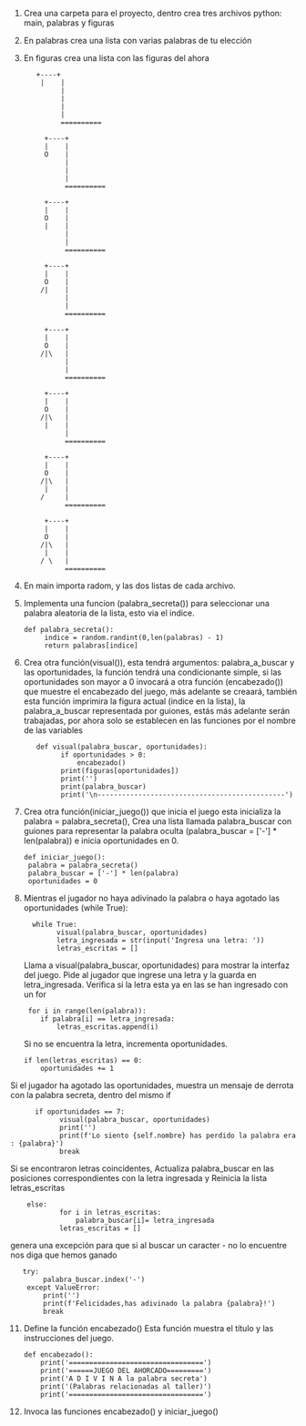 1. Crea una carpeta para el proyecto, dentro crea tres archivos python: main, palabras y figuras

2. En palabras crea una lista con varias palabras de tu elección

3. En figuras crea una lista con las figuras del ahora

          +----+
           |    |
                |
                |
                |
                |
                ==========
        
            +----+
            |    |
            O    |
                 |
                 |
                 |
                 ==========
        
            +----+
            |    |
            O    |
            |    |
                 |
                 |
                 ==========
        
            +----+
            |    |
            O    |
           /|    |
                 |
                 |
                 ==========
        
            +----+
            |    |
            O    |
           /|\   |
                 |
                 |
                 ==========
        
            +----+
            |    |
            O    |
           /|\   |
            |    |
                 |
                 ==========
        
            +----+
            |    |
            O    |
           /|\   |
            |    |
           /     |
                 ==========
        
            +----+
            |    |
            O    |
           /|\   |
            |    |
           / \   |
                 ==========

4. En main importa radom, y las dos listas de cada archivo.

5. Implementa una funcion (palabra_secreta()) para seleccionar una palabra aleatoria de la lista, esto via el indice.

       def palabra_secreta():
            indice = random.randint(0,len(palabras) - 1)
            return palabras[indice]

7. Crea otra función(visual()), esta tendrá argumentos: palabra_a_buscar y las oportunidades, la función tendrá una condicionante simple, si las oportunidades son mayor a 0 invocará a otra función (encabezado()) que muestre el encabezado del juego, más adelante se creaará, también esta función imprimira la figura actual (indice en la lista), la palabra_a_buscar representada por guiones, estás más adelante serán trabajadas, por ahora solo se establecen en las funciones por el nombre de las variables

          def visual(palabra_buscar, oportunidades):
                if oportunidades > 0:
                    encabezado()
                print(figuras[oportunidades])
                print('')
                print(palabra_buscar)
                print('\n----------------------------------------------')

8. Crea otra función(iniciar_juego()) que inicia el juego esta inicializa la palabra = palabra_secreta(), Crea una lista llamada palabra_buscar con guiones para representar la palabra oculta (palabra_buscar = ['-'] * len(palabra)) e inicia oportunidades en 0.

       def iniciar_juego():
        palabra = palabra_secreta()
        palabra_buscar = ['-'] * len(palabra)
        oportunidades = 0

10. Mientras el jugador no haya adivinado la palabra o haya agotado las oportunidades (while True):
    
          while True:
                visual(palabra_buscar, oportunidades)
                letra_ingresada = str(input('Ingresa una letra: '))
                letras_escritas = []
    
    Llama a visual(palabra_buscar, oportunidades) para mostrar la interfaz del juego.
    Pide al jugador que ingrese una letra y la guarda en letra_ingresada.
    Verifica si la letra esta ya en las se han ingresado con un for
   
         for i in range(len(palabra)):
            if palabra[i] == letra_ingresada:
                letras_escritas.append(i)
   
    Si no se encuentra la letra, incrementa oportunidades.
   
        if len(letras_escritas) == 0:
            oportunidades += 1
    
   Si el jugador ha agotado las oportunidades, muestra un mensaje de derrota con la palabra secreta, dentro del mismo if

          if oportunidades == 7:
                visual(palabra_buscar, oportunidades)
                print('')
                print(f'Lo siento {self.nombre} has perdido la palabra era : {palabra}')
                break
   
   Si se encontraron letras coincidentes, Actualiza palabra_buscar en las posiciones correspondientes con la letra 
   ingresada y  Reinicia la lista  letras_escritas

        else:
                for i in letras_escritas:
                    palabra_buscar[i]= letra_ingresada
                letras_escritas = []
   
   genera una excepción para que si al buscar un caracter - no lo encuentre nos diga que hemos ganado

       try:
            palabra_buscar.index('-')
        except ValueError:
            print('')
            print(f'Felicidades,has adivinado la palabra {palabra}!')
            break
11. Define la función encabezado()   Esta función muestra el título y las instrucciones del juego.
    
        def encabezado():
            print('=================================')
            print('======JUEGO DEL AHORCADO=========')
            print('A D I V I N A la palabra secreta')
            print('(Palabras relacionadas al taller)')
            print('=================================')

12. Invoca las funciones encabezado() y iniciar_juego()
